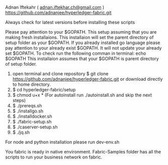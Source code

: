 Adnan Iftekahr ( adnan.iftekhar.ch@gmail.com )
https://github.com/adnanjee/hyperledger-fabric.git

Always check for latest versions before installing these scripts

Please pay attention to your $GOPATH. This setup assuming that you are making fresh installaions.
This installaion will set the parent directory of setup folder as your $GOPATH.
If you already installed go language please pay attention to your already exist $GOPATH. 
It will not update your already set $GOPATH. To check run the following comman in terminal: echo $GOPATH
This installaion assumes that your $GOPATH is parent directory of setup folder.

1) open terminal and clone repository $ git clone https://github.com/adnanjee/hyperledger-fabric.git or download directly to home directory.
2) $ cd hyperledger-fabric/setup
3) $ chmod u+x *   (For autoinstall run ./autoinstall.sh and skip the next steps)
4) $ ./prereqs.sh
5) $ ./installgo.sh 
6) $ ./installdocker.sh
4) $ ./fabric-setup.sh
5) $ ./caserver-setup.sh
6) $ ./jq.sh

For node and python installation please run dev-env.sh

You fabric is ready in native environment. Fabric-Samples folder has all the scripts to run your business network on fabric. 
